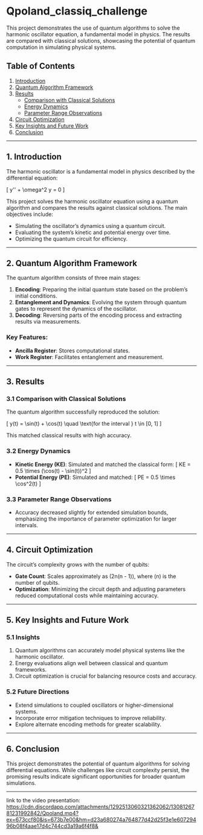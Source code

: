 # Qpoland_classiq_challenge

This project demonstrates the use of quantum algorithms to solve the harmonic oscillator equation, a fundamental model in physics. The results are compared with classical solutions, showcasing the potential of quantum computation in simulating physical systems.

## Table of Contents
1. [Introduction](#introduction)
2. [Quantum Algorithm Framework](#quantum-algorithm-framework)
3. [Results](#results)
   - [Comparison with Classical Solutions](#comparison-with-classical-solutions)
   - [Energy Dynamics](#energy-dynamics)
   - [Parameter Range Observations](#parameter-range-observations)
4. [Circuit Optimization](#circuit-optimization)
5. [Key Insights and Future Work](#key-insights-and-future-work)
6. [Conclusion](#conclusion)

---

## 1. Introduction

The harmonic oscillator is a fundamental model in physics described by the differential equation:

\[
y'' + \omega^2 y = 0
\]

This project solves the harmonic oscillator equation using a quantum algorithm and compares the results against classical solutions. The main objectives include:

- Simulating the oscillator’s dynamics using a quantum circuit.
- Evaluating the system’s kinetic and potential energy over time.
- Optimizing the quantum circuit for efficiency.

---

## 2. Quantum Algorithm Framework

The quantum algorithm consists of three main stages:

1. **Encoding**: Preparing the initial quantum state based on the problem’s initial conditions.
2. **Entanglement and Dynamics**: Evolving the system through quantum gates to represent the dynamics of the oscillator.
3. **Decoding**: Reversing parts of the encoding process and extracting results via measurements.

### Key Features:
- **Ancilla Register**: Stores computational states.
- **Work Register**: Facilitates entanglement and measurement.

---

## 3. Results

### 3.1 Comparison with Classical Solutions

The quantum algorithm successfully reproduced the solution:

\[
y(t) = \sin(t) + \cos(t) \quad \text{for the interval } t \in [0, 1]
\]

This matched classical results with high accuracy.

### 3.2 Energy Dynamics

- **Kinetic Energy (KE)**: Simulated and matched the classical form:
  \[
  KE = 0.5 \times (\cos(t) - \sin(t))^2
  \]
- **Potential Energy (PE)**: Simulated and matched:
  \[
  PE = 0.5 \times \cos^2(t)
  \]

### 3.3 Parameter Range Observations

- Accuracy decreased slightly for extended simulation bounds, emphasizing the importance of parameter optimization for larger intervals.

---

## 4. Circuit Optimization

The circuit’s complexity grows with the number of qubits:

- **Gate Count**: Scales approximately as \(2n(n - 1)\), where \(n\) is the number of qubits.
- **Optimization**: Minimizing the circuit depth and adjusting parameters reduced computational costs while maintaining accuracy.

---

## 5. Key Insights and Future Work

### 5.1 Insights

1. Quantum algorithms can accurately model physical systems like the harmonic oscillator.
2. Energy evaluations align well between classical and quantum frameworks.
3. Circuit optimization is crucial for balancing resource costs and accuracy.

### 5.2 Future Directions

- Extend simulations to coupled oscillators or higher-dimensional systems.
- Incorporate error mitigation techniques to improve reliability.
- Explore alternate encoding methods for greater scalability.

---

## 6. Conclusion

This project demonstrates the potential of quantum algorithms for solving differential equations. While challenges like circuit complexity persist, the promising results indicate significant opportunities for broader quantum simulations.

---
link to the video presentation: https://cdn.discordapp.com/attachments/1292513060321362062/1308126781231992842/Qpoland.mp4?ex=673ccf80&is=673b7e00&hm=d23a680274a764877d42d25f3e1e60729496b08f4aae17d4c744cd3a19a6f4f8&
